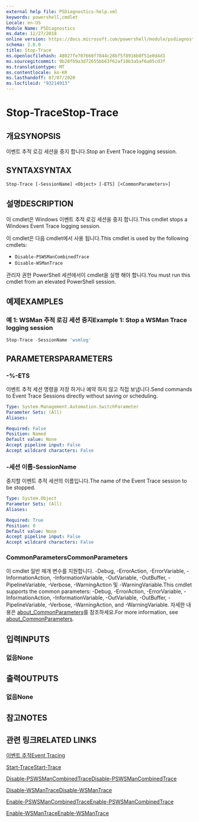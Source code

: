 ```yaml
---
external help file: PSDiagnostics-help.xml
keywords: powershell,cmdlet
Locale: en-US
Module Name: PSDiagnostics
ms.date: 11/27/2018
online version: https://docs.microsoft.com/powershell/module/psdiagnostics/stop-trace?view=powershell-6&WT.mc_id=ps-gethelp
schema: 2.0.0
title: Stop-Trace
ms.openlocfilehash: 48027fe707660f7844c28bf5f8916b0f51e0d4d1
ms.sourcegitcommit: 9b28fb9a3d72655bb63f62af18b3a5af6a05cd3f
ms.translationtype: MT
ms.contentlocale: ko-KR
ms.lasthandoff: 07/07/2020
ms.locfileid: "93214913"
---
```

# <span data-ttu-id="2bd0b-103">Stop-Trace</span><span class="sxs-lookup"><span data-stu-id="2bd0b-103">Stop-Trace</span></span>

## <span data-ttu-id="2bd0b-104">개요</span><span class="sxs-lookup"><span data-stu-id="2bd0b-104">SYNOPSIS</span></span>
<span data-ttu-id="2bd0b-105">이벤트 추적 로깅 세션을 중지 합니다.</span><span class="sxs-lookup"><span data-stu-id="2bd0b-105">Stop an Event Trace logging session.</span></span>

## <span data-ttu-id="2bd0b-106">SYNTAX</span><span class="sxs-lookup"><span data-stu-id="2bd0b-106">SYNTAX</span></span>

```
Stop-Trace [-SessionName] <Object> [-ETS] [<CommonParameters>]
```

## <span data-ttu-id="2bd0b-107">설명</span><span class="sxs-lookup"><span data-stu-id="2bd0b-107">DESCRIPTION</span></span>

<span data-ttu-id="2bd0b-108">이 cmdlet은 Windows 이벤트 추적 로깅 세션을 중지 합니다.</span><span class="sxs-lookup"><span data-stu-id="2bd0b-108">This cmdlet stops a Windows Event Trace logging session.</span></span>

<span data-ttu-id="2bd0b-109">이 cmdlet은 다음 cmdlet에서 사용 됩니다.</span><span class="sxs-lookup"><span data-stu-id="2bd0b-109">This cmdlet is used by the following cmdlets:</span></span>

- `Disable-PSWSManCombinedTrace`
- `Disable-WSManTrace`

<span data-ttu-id="2bd0b-110">관리자 권한 PowerShell 세션에서이 cmdlet을 실행 해야 합니다.</span><span class="sxs-lookup"><span data-stu-id="2bd0b-110">You must run this cmdlet from an elevated PowerShell session.</span></span>

## <span data-ttu-id="2bd0b-111">예제</span><span class="sxs-lookup"><span data-stu-id="2bd0b-111">EXAMPLES</span></span>

### <span data-ttu-id="2bd0b-112">예 1: WSMan 추적 로깅 세션 중지</span><span class="sxs-lookup"><span data-stu-id="2bd0b-112">Example 1: Stop a WSMan Trace logging session</span></span>

```powershell
Stop-Trace -SessionName 'wsmlog'
```

## <span data-ttu-id="2bd0b-113">PARAMETERS</span><span class="sxs-lookup"><span data-stu-id="2bd0b-113">PARAMETERS</span></span>

### <span data-ttu-id="2bd0b-114">-%</span><span class="sxs-lookup"><span data-stu-id="2bd0b-114">-ETS</span></span>
<span data-ttu-id="2bd0b-115">이벤트 추적 세션 명령을 저장 하거나 예약 하지 않고 직접 보냅니다.</span><span class="sxs-lookup"><span data-stu-id="2bd0b-115">Send commands to Event Trace Sessions directly without saving or scheduling.</span></span>

```yaml
Type: System.Management.Automation.SwitchParameter
Parameter Sets: (All)
Aliases:

Required: False
Position: Named
Default value: None
Accept pipeline input: False
Accept wildcard characters: False
```

### <span data-ttu-id="2bd0b-116">-세션 이름</span><span class="sxs-lookup"><span data-stu-id="2bd0b-116">-SessionName</span></span>
<span data-ttu-id="2bd0b-117">중지할 이벤트 추적 세션의 이름입니다.</span><span class="sxs-lookup"><span data-stu-id="2bd0b-117">The name of the Event Trace session to be stopped.</span></span>

```yaml
Type: System.Object
Parameter Sets: (All)
Aliases:

Required: True
Position: 0
Default value: None
Accept pipeline input: False
Accept wildcard characters: False
```

### <span data-ttu-id="2bd0b-118">CommonParameters</span><span class="sxs-lookup"><span data-stu-id="2bd0b-118">CommonParameters</span></span>
<span data-ttu-id="2bd0b-119">이 cmdlet 일반 매개 변수를 지원합니다. -Debug, -ErrorAction, -ErrorVariable, -InformationAction, -InformationVariable, -OutVariable, -OutBuffer, -PipelineVariable, -Verbose, -WarningAction 및 -WarningVariable.</span><span class="sxs-lookup"><span data-stu-id="2bd0b-119">This cmdlet supports the common parameters: -Debug, -ErrorAction, -ErrorVariable, -InformationAction, -InformationVariable, -OutVariable, -OutBuffer, -PipelineVariable, -Verbose, -WarningAction, and -WarningVariable.</span></span> <span data-ttu-id="2bd0b-120">자세한 내용은 [about_CommonParameters](https://go.microsoft.com/fwlink/?LinkID=113216)를 참조하세요.</span><span class="sxs-lookup"><span data-stu-id="2bd0b-120">For more information, see [about_CommonParameters](https://go.microsoft.com/fwlink/?LinkID=113216).</span></span>

## <span data-ttu-id="2bd0b-121">입력</span><span class="sxs-lookup"><span data-stu-id="2bd0b-121">INPUTS</span></span>

### <span data-ttu-id="2bd0b-122">없음</span><span class="sxs-lookup"><span data-stu-id="2bd0b-122">None</span></span>

## <span data-ttu-id="2bd0b-123">출력</span><span class="sxs-lookup"><span data-stu-id="2bd0b-123">OUTPUTS</span></span>

### <span data-ttu-id="2bd0b-124">없음</span><span class="sxs-lookup"><span data-stu-id="2bd0b-124">None</span></span>

## <span data-ttu-id="2bd0b-125">참고</span><span class="sxs-lookup"><span data-stu-id="2bd0b-125">NOTES</span></span>

## <span data-ttu-id="2bd0b-126">관련 링크</span><span class="sxs-lookup"><span data-stu-id="2bd0b-126">RELATED LINKS</span></span>

[<span data-ttu-id="2bd0b-127">이벤트 추적</span><span class="sxs-lookup"><span data-stu-id="2bd0b-127">Event Tracing</span></span>](/windows/desktop/ETW/event-tracing-portal)

[<span data-ttu-id="2bd0b-128">Start-Trace</span><span class="sxs-lookup"><span data-stu-id="2bd0b-128">Start-Trace</span></span>](start-trace.md)

[<span data-ttu-id="2bd0b-129">Disable-PSWSManCombinedTrace</span><span class="sxs-lookup"><span data-stu-id="2bd0b-129">Disable-PSWSManCombinedTrace</span></span>](Disable-PSWSManCombinedTrace.md)

[<span data-ttu-id="2bd0b-130">Disable-WSManTrace</span><span class="sxs-lookup"><span data-stu-id="2bd0b-130">Disable-WSManTrace</span></span>](Disable-WSManTrace.md)

[<span data-ttu-id="2bd0b-131">Enable-PSWSManCombinedTrace</span><span class="sxs-lookup"><span data-stu-id="2bd0b-131">Enable-PSWSManCombinedTrace</span></span>](Enable-PSWSManCombinedTrace.md)

[<span data-ttu-id="2bd0b-132">Enable-WSManTrace</span><span class="sxs-lookup"><span data-stu-id="2bd0b-132">Enable-WSManTrace</span></span>](Enable-WSManTrace.md)
